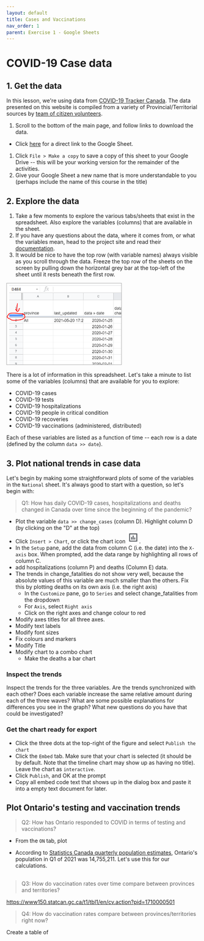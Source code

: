 ```yaml
---
layout: default
title: Cases and Vaccinations
nav_order: 1
parent: Exercise 1 - Google Sheets
---
```


# COVID-19 Case data

## 1. Get the data 
In this lesson, we're using data from [COVID-19 Tracker Canada](https://covid19tracker.ca/index.html). The data presented on this website is compiled from a variety of Provincial/Territorial sources by [team of citizen volunteers](https://covid19tracker.ca/about.html). 

1. Scroll to the bottom of the main page, and follow links to download the data. 
  - Click [here](https://docs.google.com/spreadsheets/d/1PjkemMdFSZgA-M8Esr6rbNjHiyfcXcBxPeMjselJIso/edit#gid=669830005) for a direct link to the Google Sheet. 
1. Click ```File > Make a copy``` to save a copy of this sheet to your Google Drive -- this will be your working version for the remainder of the activities.
1. Give your Google Sheet a new name that is more understandable to you (perhaps include the name of this course in the title)

## 2. Explore the data 
1. Take a few moments to explore the various tabs/sheets that exist in the spreadsheet. Also explore the variables (columns) that are available in the sheet. 
1. If you have any questions about the data, where it comes from, or what the variables mean, head to the project site and read their [documentation](https://covid19tracker.ca/sources.html). 
1. It would be nice to have the top row (with variable names) always visible as you scroll through the data. Freeze the top row of the sheets on the screen by pulling down the horizontal grey bar at the top-left of the sheet until it rests beneath the first row.
 
<img src="assets/img/freeze-row.png" alt="Freeze a row in Google Sheets" width="300" style="border: 1px solid darkgrey">


There is a lot of information in this spreadsheet. Let's take a minute to list some of the variables (columns) that are available for you to explore: 
- COVID-19 cases
- COVID-19 tests
- COVID-19 hospitalizations
- COVID-19 people in critical condition
- COVID-19 recoveries
- COVID-19 vaccinations (administered, distributed)

Each of these variables are listed as a function of time -- each row is a date (defined by the column ```data >> date```).


## 3. Plot national trends in case data
Let's begin by making some straightforward plots of some of the variables in the ```National``` sheet. It's always good to start with a question, so let's begin with: 

> Q1: How has daily COVID-19 cases, hospitalizations and deaths changed in Canada over time since the beginning of the pandemic? 

- Plot the variable ```data >> change_cases``` (column D). Highlight column D (by clicking on the "D" at the top)
- Click ```Insert > Chart```, or click the chart icon ![Google Sheets Chart Icon](assets/img/chart-icon.png).
- In the ```Setup``` pane, add the data from column C (i.e. the date) into the ```X-axis``` box. When prompted, add the data range by highlighting all rows of column C. 
- add hospitalizations (column P) and deaths (Column E) data.
- The trends in change_fatalities do not show very well, because the absolute values of this variable are much smaller than the others. Fix this by plotting deaths on its own axis (i.e. the right axis)
  - In the ```Customize``` pane, go to ```Series``` and select change_fatalities from the dropdown
  - For ```Axis```, select ```Right axis```
  - Click on the right axes and change colour to red
- Modify axes titles for all three axes. 
- Modify text labels 
- Modify font sizes
- Fix colours and markers 
- Modify Title
- Modify chart to a combo chart
  - Make the deaths a bar chart

### Inspect the trends
Inspect the trends for the three variables. Are the trends synchronized with each other? Does each variable increase the same relative amount during each of the three waves? What are some possible explanations for differences you see in the graph? What new questions do you have that could be investigated?

### Get the chart ready for export 
- Click the three dots at the top-right of the figure and select ```Publish the chart```
- Click the ```Embed``` tab. Make sure that your chart is selected (it should be by default. Note that the timeline chart may show up as having no title). Leave the chart as ```interactive```.
- Click ```Publish```, and OK at the prompt
- Copy all embed code text that shows up in the dialog box and paste it into a empty text document for later. 

## Plot Ontario's testing and vaccination trends 

> Q2: How has Ontario responded to COVID in terms of testing and vaccinations? 

- From the ```ON``` tab, plot 
 
 
- According to [Statistics Canada quarterly population estimates](https://www150.statcan.gc.ca/t1/tbl1/en/tv.action?pid=1710000901), Ontario's population in Q1 of 2021 was 14,755,211. Let's use this for our calculations.  



## 

> Q3: How do vaccination rates over time compare between provinces and territories? 

https://www150.statcan.gc.ca/t1/tbl1/en/cv.action?pid=1710000501
 

> Q4: How do vaccination rates compare between provinces/territories right now?  


Create a table of 

